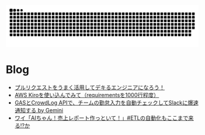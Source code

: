 <picture>
  <source media="(prefers-color-scheme: dark)" srcset="https://raw.githubusercontent.com/iwasakar/iwasakar/output/github-contribution-grid-snake-dark.svg">
  <source media="(prefers-color-scheme: light)" srcset="https://raw.githubusercontent.com/iwasakar/iwasakar/output/github-contribution-grid-snake.svg">
  <img alt="github contribution grid snake animation" src="https://raw.githubusercontent.com/iwasakar/iwasakar/output/github-contribution-grid-snake.svg">
</picture>

# Blog
<!-- BLOG-POST-LIST:START -->
- [プルリクエストをうまく活用してデキるエンジニアになろう！](https://qiita.com/dialog-riku/items/7143701d9065ebaedef4)
- [AWS Kiroを使い込んでみて（requirementsを1000行程度）](https://qiita.com/dialog-riku/items/d80cf1e785a0c95e3124)
- [GASとCrowdLog APIで、チームの勤怠入力を自動チェックしてSlackに爆速通知する by Gemini](https://qiita.com/dialog-riku/items/2a1f924a87723adb495a)
- [ワイ「AIちゃん！売上レポート作っといて！」#ETLの自動化もここまで来る!?か](https://qiita.com/dialog-riku/items/1958f0a1399b84e51448)
<!-- BLOG-POST-LIST:END -->
